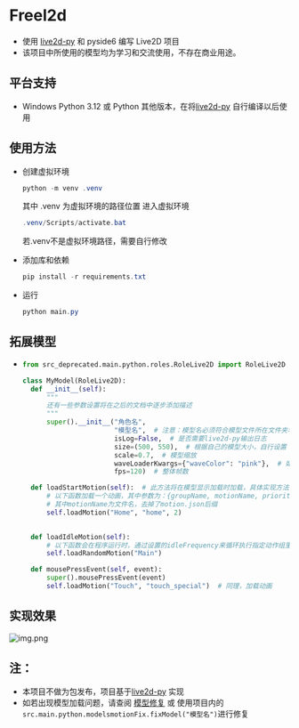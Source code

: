 # Freel2d

* 使用 [live2d-py](https://github.com/Arkueid/live2d-py) 和 pyside6 编写 Live2D 项目
* 该项目中所使用的模型均为学习和交流使用，不存在商业用途。

## 平台支持

* Windows Python 3.12 或 Python 其他版本，在将[live2d-py](https://github.com/Arkueid/live2d-py) 自行编译以后使用

## 使用方法

* 创建虚拟环境
  ```powershell
  python -m venv .venv
  ```
  其中 .venv 为虚拟环境的路径位置
  进入虚拟环境
  ```powershell
  .venv/Scripts/activate.bat
  ```
  若.venv不是虚拟环境路径，需要自行修改

* 添加库和依赖
  ```powershell
  pip install -r requirements.txt
  ```
* 运行
  ```powershell
  python main.py
  ```

## 拓展模型

* ```python
  from src_deprecated.main.python.roles.RoleLive2D import RoleLive2D
  
  class MyModel(RoleLive2D):
    def __init__(self):
        """
        还有一些参数设置将在之后的文档中逐步添加描述
        """
        super().__init__("角色名",
                         "模型名",  # 注意：模型名必须符合模型文件所在文件夹名和模型对应文件model3.json文件名相同，此问题将在之后版本改进
                         isLog=False,  # 是否需要live2d-py输出日志
                         size=(500, 550),  # 根据自己的模型大小，自行设置
                         scale=0.7,  # 模型缩放
                         waveLoaderKwargs={"waveColor": "pink"},  # 如果开启了实时同步监听，则可以使用该设置，设置波形图颜色
                         fps=120)  # 整体帧数

    def loadStartMotion(self):  # 此方法将在模型显示加载时加载，具体实现方法可以自定义
        # 以下函数加载一个动画，其中参数为：{groupName, motionName, priority}
        # 其中motionName为文件名，去掉了motion.json后缀
        self.loadMotion("Home", "home", 2)  
        

    def loadIdleMotion(self):
        # 以下函数会在程序运行时，通过设置的idleFrequency来循环执行指定动作组里的随机动作执行
        self.loadRandomMotion("Main")

    def mousePressEvent(self, event):
        super().mousePressEvent(event)
        self.loadMotion("Touch", "touch_special")  # 同理，加载动画
  ```

## 实现效果

![img.png](docs/main.png)

## 注：

* 本项目不做为包发布，项目基于[live2d-py](https://github.com/Arkueid/live2d-py) 实现
* 如若出现模型加载问题，请查阅 [模型修复](https://github.com/Arkueid/Live2DMotion3Repair) 或 使用项目内的 `src.main.python.modelsmotionFix.fixModel("模型名")`进行修复
